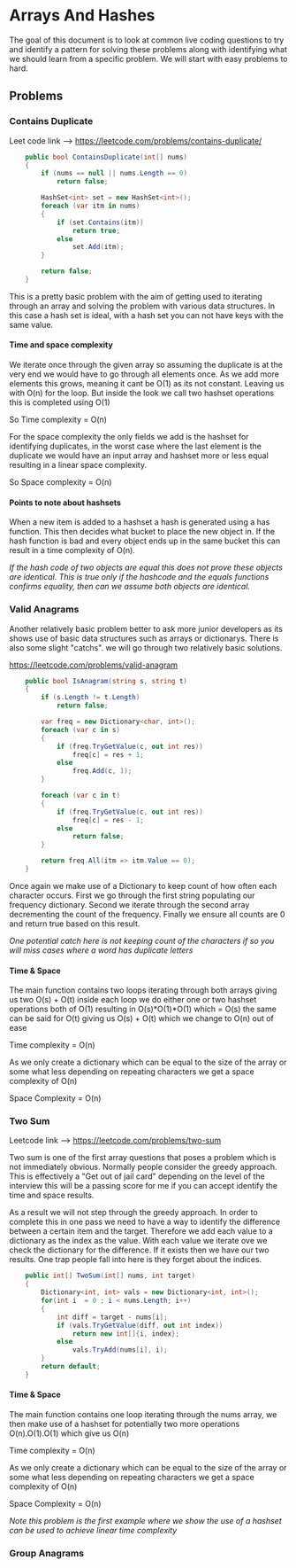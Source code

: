 # Arrays And Hashes

The goal of this document is to look at common live coding questions to try and identify a pattern for solving these problems along with identifying what we should learn from a specific problem. We will start with easy problems to hard.

## Problems

### Contains Duplicate

Leet code link --> https://leetcode.com/problems/contains-duplicate/

```c#
    public bool ContainsDuplicate(int[] nums) 
    {
        if (nums == null || nums.Length == 0)
            return false;

        HashSet<int> set = new HashSet<int>();
        foreach (var itm in nums)
        {
            if (set.Contains(itm)) 
                return true;
            else 
                set.Add(itm);
        }

        return false;
    }
```

This is a pretty basic problem with the aim of getting used to iterating through an array and solving the problem with various data structures. In this case a hash set is ideal, with a hash set you can not have keys with the same value.

#### Time and space complexity
We iterate once through the given array so assuming the duplicate is at the very end we would have to go through all elements once. As we add more elements this grows, meaning it cant be O(1) as its not constant. Leaving us with O(n) for the loop. But inside the look we call two hashset operations this is completed using O(1)

So Time complexity = O(n)

For the space complexity the only fields we add is the hashset for identifying duplicates, in the worst case where the last element is the duplicate we would have an input array and hashset more or less equal resulting in a linear space complexity.

So Space complexity = O(n)


#### Points to note about hashsets
When a new item is added to a hashset a hash is generated using a has function. This then decides what bucket to place the new object in. If the hash function is bad and every object ends up in the same bucket this can result in a time complexity of O(n).

*If the hash code of two objects are equal this does not prove these objects are identical. This is true only if the hashcode and the equals functions confirms equality, then can we assume both objects are identical.*

### Valid Anagrams

Another relatively basic problem better to ask more junior developers as its shows use of basic data structures such as arrays or dictionarys. There is also some slight "catchs". we will go through two relatively basic solutions.

https://leetcode.com/problems/valid-anagram


```c#
    public bool IsAnagram(string s, string t) 
    {
        if (s.Length != t.Length)
            return false;

        var freq = new Dictionary<char, int>();
        foreach (var c in s)
        {
            if (freq.TryGetValue(c, out int res))
                freq[c] = res + 1;
            else 
                freq.Add(c, 1);
        }

        foreach (var c in t)
        {
            if (freq.TryGetValue(c, out int res))
                freq[c] = res - 1;
            else 
                return false;
        }

        return freq.All(itm => itm.Value == 0);
    }
```

Once again we make use of a Dictionary to keep count of how often each character occurs. First we go through the first string populating our frequency dictionary. Second we iterate through the second array decrementing the count of the frequency. Finally we ensure all counts are 0 and return true based on this result.

*One potential catch here is not keeping count of the characters if so you will miss cases where a word has duplicate letters*

#### Time & Space
The main function contains two loops iterating through both arrays giving us two O(s) + O(t) inside each loop we do either one or two hashset operations both of O(1) resulting in O(s)*O(1)*O(1) which = O(s) the same can be said for O(t) giving us O(s) + O(t) which we change to O(n) out of ease

Time complexity = O(n)

As we only create a dictionary which can be equal to the size of the array or some what less depending on repeating characters we get a space complexity of O(n)

Space Complexity = O(n)



### Two Sum

Leetcode link --> https://leetcode.com/problems/two-sum

Two sum is one of the first array questions that poses a problem which is not immediately obvious. Normally people consider the greedy approach. This is effectively a "Get out of jail card" depending on the level of the interview this will be a passing score for me if you can accept identify the time and space results. 

As a result we will not step through the greedy approach. In order to complete this in one pass we need to have a way to identify the difference between a certain item and the target. Therefore we add each value to a dictionary as the index as the value. With each value we iterate ove we check the dictionary for the difference. If it exists then we have our two results. One trap people fall into here is they forget about the indices.

```c#
    public int[] TwoSum(int[] nums, int target) 
    {
        Dictionary<int, int> vals = new Dictionary<int, int>();
        for(int i  = 0 ; i < nums.Length; i++)
        {
            int diff = target - nums[i];
            if (vals.TryGetValue(diff, out int index))
                return new int[]{i, index};
            else
                vals.TryAdd(nums[i], i);
        }
        return default;
    }
```

#### Time & Space
The main function contains one loop iterating through the nums array, we then make use of a hashset for potentially two more operations O(n).O(1).O(1) which give us O(n)

Time complexity = O(n)

As we only create a dictionary which can be equal to the size of the array or some what less depending on repeating characters we get a space complexity of O(n)

Space Complexity = O(n)

*Note this problem is the first example where we show the use of a hashset can be used to achieve linear time complexity*

### Group Anagrams

